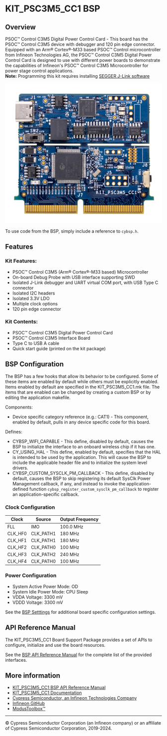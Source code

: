 # KIT_PSC3M5_CC1 BSP

## Overview

PSOC™ Control C3M5 Digital Power Control Card - This board has the PSOC™ Control C3M5 device with debugger and 120 pin edge connector.     Equipped with an Arm® Cortex®-M33 based PSOC™ Control microcontroller from Infineon Technologies AG,     the PSOC™ Control C3M5 Digital Power Control Card is designed to use with different power boards to demonstrate the capabilities of     Infineon's PSOC™ Control C3M5 Microcontroller for power stage control applications.     
**Note:**
Programming this kit requires installing 
[SEGGER J-Link software](https://www.segger.com/downloads/jlink/#J-LinkSoftwareAndDocumentationPack)

![](docs/html/board.png)

To use code from the BSP, simply include a reference to `cybsp.h`.

## Features

### Kit Features:

* PSOC™ Control C3M5 (Arm® Cortex®-M33 based) Microcontroller
* On-board Debug Probe with USB interface supporting SWD 
* Isolated J-Link debugger and UART virtual COM port, with USB Type C connector
* Isolated I2C headers
* Isolated 3.3V LDO
* Multiple clock options
* 120 pin edge connector

### Kit Contents:

* PSOC™ Control C3M5 Digital Power Control Card
* PSOC™ Control C3M5 Interface Board
* Type C to USB A cable
* Quick start guide (printed on the kit package)

## BSP Configuration

The BSP has a few hooks that allow its behavior to be configured. Some of these items are enabled by default while others must be explicitly enabled. Items enabled by default are specified in the KIT_PSC3M5_CC1.mk file. The items that are enabled can be changed by creating a custom BSP or by editing the application makefile.

Components:
* Device specific category reference (e.g.: CAT1) - This component, enabled by default, pulls in any device specific code for this board.

Defines:
* CYBSP_WIFI_CAPABLE - This define, disabled by default, causes the BSP to initialize the interface to an onboard wireless chip if it has one.
* CY_USING_HAL - This define, enabled by default, specifies that the HAL is intended to be used by the application. This will cause the BSP to include the applicable header file and to initialize the system level drivers.
* CYBSP_CUSTOM_SYSCLK_PM_CALLBACK - This define, disabled by default, causes the BSP to skip registering its default SysClk Power Management callback, if any, and instead to invoke the application-defined function `cybsp_register_custom_sysclk_pm_callback` to register an application-specific callback.

### Clock Configuration

| Clock    | Source    | Output Frequency |
|----------|-----------|------------------|
| FLL      | IMO       | 100.0 MHz        |
| CLK_HF0  | CLK_PATH1 | 180 MHz          |
| CLK_HF1  | CLK_PATH1 | 180 MHz          |
| CLK_HF2  | CLK_PATH0 | 100 MHz          |
| CLK_HF3  | CLK_PATH2 | 240 MHz          |
| CLK_HF4  | CLK_PATH0 | 100 MHz          |

### Power Configuration

* System Active Power Mode: OD
* System Idle Power Mode: CPU Sleep 
* VDDA Voltage: 3300 mV
* VDDD Voltage: 3300 mV

See the [BSP Setttings][settings] for additional board specific configuration settings.

## API Reference Manual

The KIT_PSC3M5_CC1 Board Support Package provides a set of APIs to configure, initialize and use the board resources.

See the [BSP API Reference Manual][api] for the complete list of the provided interfaces.

## More information
* [KIT_PSC3M5_CC1 BSP API Reference Manual][api]
* [KIT_PSC3M5_CC1 Documentation](http://www.infineon.com/KIT_PSC3M5_CC1)
* [Cypress Semiconductor, an Infineon Technologies Company](http://www.cypress.com)
* [Infineon GitHub](https://github.com/infineon)
* [ModusToolbox™](https://www.cypress.com/products/modustoolbox-software-environment)

[api]: https://infineon.github.io/TARGET_KIT_PSC3M5_CC1/html/modules.html
[settings]: https://infineon.github.io/TARGET_KIT_PSC3M5_CC1/html/md_bsp_settings.html

---
© Cypress Semiconductor Corporation (an Infineon company) or an affiliate of Cypress Semiconductor Corporation, 2019-2024.